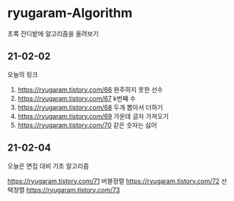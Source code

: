 # ryugaram-Algorithm
초록 잔디밭에 알고리즘을 올려보기

## 21-02-02

  오늘의 링크
  1.  https://ryugaram.tistory.com/66  완주하지 못한 선수
  2.  https://ryugaram.tistory.com/67  k번째 수
  3.  https://ryugaram.tistory.com/68  두개 뽑아서 더하기
  4.  https://ryugaram.tistory.com/69  가운데 글자 가져오기
  5.  https://ryugaram.tistory.com/70  같은 숫자는 싫어
  
  ## 21-02-04
  
  오늘은 면접 대비 기초 알고리즘
  
  https://ryugaram.tistory.com/71      버블정렬
  https://ryugaram.tistory.com/72      선택정렬
  https://ryugaram.tistory.com/73      
